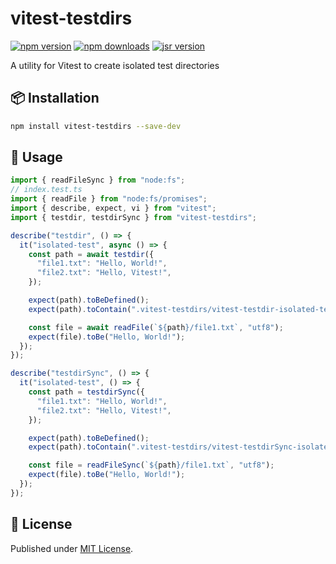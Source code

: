 # vitest-testdirs

[![npm version][npm-version-src]][npm-version-href]
[![npm downloads][npm-downloads-src]][npm-downloads-href]
[![jsr version][jsr-version-src]][jsr-version-href]

A utility for Vitest to create isolated test directories

## 📦 Installation

```bash
npm install vitest-testdirs --save-dev
```

## 🚀 Usage

```js
import { readFileSync } from "node:fs";
// index.test.ts
import { readFile } from "node:fs/promises";
import { describe, expect, vi } from "vitest";
import { testdir, testdirSync } from "vitest-testdirs";

describe("testdir", () => {
  it("isolated-test", async () => {
    const path = await testdir({
      "file1.txt": "Hello, World!",
      "file2.txt": "Hello, Vitest!",
    });

    expect(path).toBeDefined();
    expect(path).toContain(".vitest-testdirs/vitest-testdir-isolated-test");

    const file = await readFile(`${path}/file1.txt`, "utf8");
    expect(file).toBe("Hello, World!");
  });
});

describe("testdirSync", () => {
  it("isolated-test", () => {
    const path = testdirSync({
      "file1.txt": "Hello, World!",
      "file2.txt": "Hello, Vitest!",
    });

    expect(path).toBeDefined();
    expect(path).toContain(".vitest-testdirs/vitest-testdirSync-isolated-test");

    const file = readFileSync(`${path}/file1.txt`, "utf8");
    expect(file).toBe("Hello, World!");
  });
});
```

## 📄 License

Published under [MIT License](./LICENSE).

<!-- Badges -->

[npm-version-src]: https://img.shields.io/npm/v/vitest-testdirs?style=flat&colorA=18181B&colorB=4169E1
[npm-version-href]: https://npmjs.com/package/vitest-testdirs
[npm-downloads-src]: https://img.shields.io/npm/dm/vitest-testdirs?style=flat&colorA=18181B&colorB=4169E1
[npm-downloads-href]: https://npmjs.com/package/vitest-testdirs
[jsr-version-src]: https://jsr.io/badges/@luxass/vitest-testdirs?style=flat&labelColor=18181B&logoColor=4169E1
[jsr-version-href]: https://jsr.io/@luxass/vitest-testdirs
